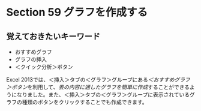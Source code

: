 # Section 59 グラフを作成する

## 覚えておきたいキーワード
- おすすめグラフ
- グラフの挿入
- ＜クイック分析＞ボタン

Excel 2013では、＜挿入＞タブの＜グラフ＞グループにある<em>＜おすすめグラフ＞ボタン</em>を利用して、<em>表の内容に適したグラフを簡単に作成</em>することができるようになりました。また、＜挿入＞タブの＜グラフ＞グループに表示されているグラフの種類のボタンをクリックすることでも作成できます。
